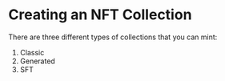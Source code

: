 # Creating an NFT Collection

There are three different types of collections that you can mint:

1. Classic
2. Generated
3. SFT
